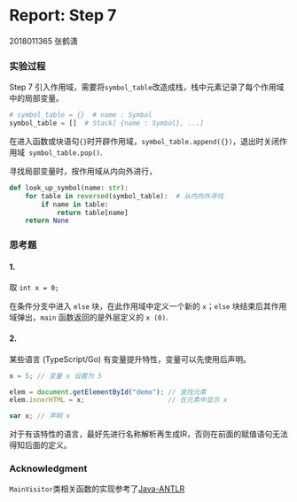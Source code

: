 # Report: Step 7

2018011365 张鹤潇 

### 实验过程

Step 7 引入作用域，需要将`symbol_table`改造成栈，栈中元素记录了每个作用域中的局部变量。
```python
# symbol_table = {}  # name : Symbol
symbol_table = []  # Stack[ {name : Symbol}, ...]
```

在进入函数或块语句`{}`时开辟作用域，`symbol_table.append({})`，退出时关闭作用域` symbol_table.pop()`.

寻找局部变量时，按作用域从内向外进行，

```python
def look_up_symbol(name: str):
    for table in reversed(symbol_table):  # 从内向外寻找
        if name in table:
            return table[name]
    return None
```

### 思考题

#### 1.

取 `int x = 0;`

在条件分支中进入 `else` 块，在此作用域中定义一个新的 `x`；`else` 块结束后其作用域弹出，`main` 函数返回的是外层定义的 `x (0)`.

#### 2.

某些语言 (TypeScript/Go) 有变量提升特性，变量可以先使用后声明。

```javascript
x = 5; // 变量 x 设置为 5

elem = document.getElementById("demo"); // 查找元素
elem.innerHTML = x;                     // 在元素中显示 x

var x; // 声明 x
```

对于有该特性的语言，最好先进行名称解析再生成IR，否则在前面的赋值语句无法得知后面的定义。

### Acknowledgment

`MainVisitor`类相关函数的实现参考了[Java-ANTLR](https://github.com/decaf-lang/minidecaf/tree/md-xxy)